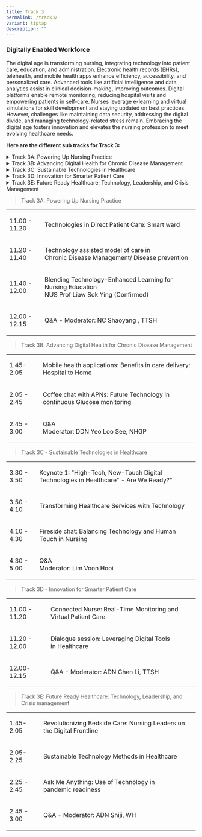 ```yaml
---
title: Track 3
permalink: /track3/
variant: tiptap
description: ""
---
```

<h3>Digitally Enabled Workforce</h3>
<p>The digital age is transforming nursing, integrating technology into patient
care, education, and administration. Electronic health records (EHRs),
telehealth, and mobile health apps enhance efficiency, accessibility, and
personalized care. Advanced tools like artificial intelligence and data
analytics assist in clinical decision-making, improving outcomes. Digital
platforms enable remote monitoring, reducing hospital visits and empowering
patients in self-care. Nurses leverage e-learning and virtual simulations
for skill development and staying updated on best practices. However, challenges
like maintaining data security, addressing the digital divide, and managing
technology-related stress remain. Embracing the digital age fosters innovation
and elevates the nursing profession to meet evolving healthcare needs.</p>
<p><strong>Here are the different sub tracks for Track 3:</strong>
</p>
<div data-type="detailGroup" class="isomer-accordion isomer-accordion-white">
<details class="isomer-details">
<summary>Track 3A: Powering Up Nursing Practice&nbsp;</summary>
<div data-type="detailsContent" class="isomer-details-content">
<p>Discover how technology is transforming everyday nursing practice in meaningful
ways. This track showcases practical applications of smart ward systems
that make patient care more efficient and accurate. Learn about innovative
ways technology helps manage and prevent chronic diseases, making care
more effective for both nurses and patients. We'll also explore exciting
new approaches to nursing education using digital tools and interactive
learning methods. Join us to see real examples of how these technologies
are already improving patient care and making nurses' work more effective.
&nbsp;</p>
</div>
</details>
<details class="isomer-details">
<summary>Track 3B: Advancing Digital Health for Chronic Disease Management&nbsp;&nbsp;</summary>
<div data-type="detailsContent" class="isomer-details-content">
<p>Experience the latest developments in digital healthcare for long-term
conditions. See how mobile health apps are making it easier for patients
to transition from hospital to home care, ensuring they receive consistent
support throughout their healthcare journey. In our informal coffee chat
session, Advanced Practice Nurses will share their experiences with the
latest Continuous Glucose Monitoring systems and discuss how these tools
are changing diabetes care. Learn practical ways to use digital health
tools to better engage patients, monitor their progress more effectively,
and improve their overall care experience. &nbsp;</p>
</div>
</details>
<details class="isomer-details">
<summary>Track 3C: Sustainable Technologies in Healthcare&nbsp;</summary>
<div data-type="detailsContent" class="isomer-details-content">
<p>Explore the crucial balance between high-tech care and the human touch
in modern healthcare. We'll examine the latest digital technologies and
discuss whether healthcare is ready to embrace them fully. Through practical
examples and case studies, see how healthcare services are being transformed
by technology. Our intimate fireside chat will address the important question
of maintaining meaningful patient connections while using new technologies.
Learn strategies for implementing sustainable technology solutions that
enhance rather than replace personal care.</p>
</div>
</details>
<details class="isomer-details">
<summary>Track 3D: Innovation for Smarter Patient Care&nbsp;&nbsp;</summary>
<div data-type="detailsContent" class="isomer-details-content">
<p>Step into the future of patient care with this forward-looking track.
Learn about connected nursing systems that enable real-time monitoring
and virtual patient care, making healthcare more accessible and efficient.
Our interactive dialogue session will show you practical ways to use digital
tools in your daily practice. Discover how these innovations are making
patient care smarter, more responsive, and more effective. See real examples
of how nurses are using these tools to improve patient outcomes while maintaining
high safety standards. &nbsp;</p>
</div>
</details>
<details class="isomer-details">
<summary>Track 3E: Future Ready Healthcare: Technology, Leadership, and Crisis
Management&nbsp;&nbsp;</summary>
<div data-type="detailsContent" class="isomer-details-content">
<p>This forward-looking track examines how digital innovations are reshaping
bedside care and crisis management. Through expert presentations and panel
discussions, participants will explore sustainable technology methods,
pandemic preparedness strategies, and the role of technology in emergency
response. The session emphasizes the importance of building resilient,
technology-enabled healthcare systems for future challenges.&nbsp;</p>
</div>
</details>
</div>
<p></p>
<blockquote>
<p>Track 3A: Powering Up Nursing Practice</p>
</blockquote>
<table style="minWidth: 50px">
<colgroup>
<col>
<col>
</colgroup>
<tbody>
<tr>
<td rowspan="1" colspan="1">
<p>11.00 - 11.20</p>
</td>
<td rowspan="1" colspan="1">
<p>Technologies in Direct Patient Care: Smart&nbsp;ward</p>
</td>
</tr>
<tr>
<td rowspan="1" colspan="1">
<p>11.20 - 11.40</p>
</td>
<td rowspan="1" colspan="1">
<p>Technology assisted model of care in Chronic&nbsp;Disease Management/
Disease prevention</p>
</td>
</tr>
<tr>
<td rowspan="1" colspan="1">
<p>11.40 - 12.00</p>
</td>
<td rowspan="1" colspan="1">
<p>Blending Technology-Enhanced Learning for Nursing Education
<br>NUS Prof Liaw Sok Ying (Confirmed)</p>
</td>
</tr>
<tr>
<td rowspan="1" colspan="1">
<p>12.00 - 12.15</p>
</td>
<td rowspan="1" colspan="1">
<p>Q&amp;A - Moderator: NC Shaoyang , TTSH</p>
</td>
</tr>
</tbody>
</table>
<p></p>
<blockquote>
<p>Track 3B: Advancing Digital Health for Chronic Disease Management</p>
</blockquote>
<table style="minWidth: 50px">
<colgroup>
<col>
<col>
</colgroup>
<tbody>
<tr>
<td rowspan="1" colspan="1">
<p>1.45-2.05</p>
</td>
<td rowspan="1" colspan="1">
<p>Mobile health applications: Benefits in care&nbsp;delivery: Hospital to
Home</p>
</td>
</tr>
<tr>
<td rowspan="1" colspan="1">
<p>2.05 - 2.45</p>
</td>
<td rowspan="1" colspan="1">
<p>Coffee chat with APNs: Future Technology in continuous Glucose monitoring</p>
</td>
</tr>
<tr>
<td rowspan="1" colspan="1">
<p>2.45 - 3.00</p>
</td>
<td rowspan="1" colspan="1">
<p>Q&amp;A
<br>Moderator: DDN Yeo Loo See, NHGP</p>
</td>
</tr>
</tbody>
</table>
<p></p>
<blockquote>
<p>Track 3C - Sustainable Technologies in Healthcare</p>
</blockquote>
<table style="minWidth: 50px">
<colgroup>
<col>
<col>
</colgroup>
<tbody>
<tr>
<td rowspan="1" colspan="1">
<p>3.30 - 3.50</p>
</td>
<td rowspan="1" colspan="1">
<p>Keynote 1: "High-Tech, New-Touch Digital Technologies in Healthcare" -
Are We Ready?"</p>
</td>
</tr>
<tr>
<td rowspan="1" colspan="1">
<p>3.50 - 4.10</p>
</td>
<td rowspan="1" colspan="1">
<p>Transforming Healthcare Services with Technology</p>
</td>
</tr>
<tr>
<td rowspan="1" colspan="1">
<p>4.10 - 4.30</p>
</td>
<td rowspan="1" colspan="1">
<p>Fireside chat: Balancing Technology and&nbsp;Human Touch in Nursing</p>
</td>
</tr>
<tr>
<td rowspan="1" colspan="1">
<p>4.30 - 5.00</p>
</td>
<td rowspan="1" colspan="1">
<p>Q&amp;A
<br>Moderator: Lim Voon Hooi</p>
</td>
</tr>
</tbody>
</table>
<p></p>
<blockquote>
<p>Track 3D - Innovation for Smarter Patient Care</p>
</blockquote>
<table style="minWidth: 50px">
<colgroup>
<col>
<col>
</colgroup>
<tbody>
<tr>
<td rowspan="1" colspan="1">
<p>11.00 - 11.20</p>
</td>
<td rowspan="1" colspan="1">
<p>Connected Nurse: Real-Time&nbsp;Monitoring and Virtual Patient&nbsp;Care</p>
</td>
</tr>
<tr>
<td rowspan="1" colspan="1">
<p>11.20 - 12.00</p>
</td>
<td rowspan="1" colspan="1">
<p>Dialogue session: Leveraging Digital Tools in&nbsp;Healthcare</p>
</td>
</tr>
<tr>
<td rowspan="1" colspan="1">
<p>12.00-12.15</p>
</td>
<td rowspan="1" colspan="1">
<p>Q&amp;A - Moderator: ADN Chen Li, TTSH</p>
</td>
</tr>
</tbody>
</table>
<p></p>
<blockquote>
<p>Track 3E: Future Ready Healthcare: Technology, Leadership, and Crisis
management</p>
</blockquote>
<table style="minWidth: 50px">
<colgroup>
<col>
<col>
</colgroup>
<tbody>
<tr>
<td rowspan="1" colspan="1">
<p>1.45-2.05</p>
</td>
<td rowspan="1" colspan="1">
<p>Revolutionizing Bedside Care: Nursing Leaders&nbsp;on the Digital Frontline</p>
</td>
</tr>
<tr>
<td rowspan="1" colspan="1">
<p>2.05-2.25</p>
</td>
<td rowspan="1" colspan="1">
<p>Sustainable Technology Methods in Healthcare</p>
</td>
</tr>
<tr>
<td rowspan="1" colspan="1">
<p>2.25 - 2.45</p>
</td>
<td rowspan="1" colspan="1">
<p>Ask Me Anything: Use of Technology in pandemic&nbsp;readiness</p>
</td>
</tr>
<tr>
<td rowspan="1" colspan="1">
<p>2.45 - 3.00</p>
</td>
<td rowspan="1" colspan="1">
<p>Q&amp;A - Moderator: ADN Shiji, WH</p>
</td>
</tr>
</tbody>
</table>
<p></p>
<p></p>